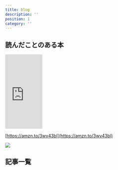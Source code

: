 ```yaml
---
title: blog
description: ''
position: 1
category: ''
---
```

## 読んだことのある本
<iframe style="width:120px;height:240px;" marginwidth="0" marginheight="0" scrolling="no" frameborder="0" src="https://rcm-fe.amazon-adsystem.com/e/cm?ref=tf_til&t=saqtaka-22&m=amazon&o=9&p=8&l=as1&IS2=1&detail=1&asins=4274064069&linkId=78146f8dae1206a7a346dd651b1ac119&bc1=ffffff&amp;lt1=_blank&fc1=333333&lc1=0066c0&bg1=ffffff&f=ifr">
</iframe>

[https://amzn.to/3wv43bl](https://amzn.to/3wv43bl)

<a target="_blank"  href="https://www.amazon.co.jp/gp/product/4274064069/ref=as_li_tl?ie=UTF8&camp=247&creative=1211&creativeASIN=4274064069&linkCode=as2&tag=saqtaka-22&linkId=af60a9484d486b36bd4d089e0b576202"><img border="0" src="//ws-fe.amazon-adsystem.com/widgets/q?_encoding=UTF8&MarketPlace=JP&ASIN=4274064069&ServiceVersion=20070822&ID=AsinImage&WS=1&Format=_SL250_&tag=saqtaka-22" ></a>

## 記事一覧
<PostList />

